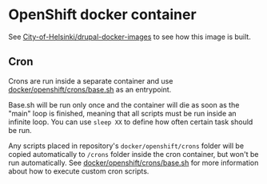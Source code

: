 # OpenShift docker container

See [City-of-Helsinki/drupal-docker-images](https://github.com/City-of-Helsinki/drupal-docker-images#openshift-drupal-docker-image) to see how this image is built.

## Cron

Crons are run inside a separate container and use [docker/openshift/crons/base.sh](crons/base.sh) as an entrypoint.

Base.sh will be run only once and the container will die as soon as the "main" loop is finished, meaning that all scripts must be run inside an infinite loop. You can use `sleep XX` to define how often certain task should be run.

Any scripts placed in repository's `docker/openshift/crons` folder will be copied automatically
to `/crons` folder inside the cron container, but won't be run automatically. See [docker/openshift/crons/base.sh](crons/base.sh) for more information about how to execute custom cron scripts.
